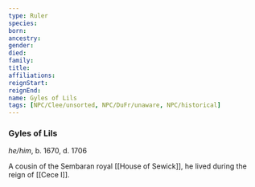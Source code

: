 ```yaml
---
type: Ruler
species:
born:
ancestry:
gender:
died:
family:
title:
affiliations:
reignStart:
reignEnd:
name: Gyles of Lils
tags: [NPC/Clee/unsorted, NPC/DuFr/unaware, NPC/historical]
---
```

### Gyles of Lils
*he/him*, b. 1670, d. 1706

A cousin of the Sembaran royal [[House of Sewick]], he lived during the reign of [[Cece I]].

